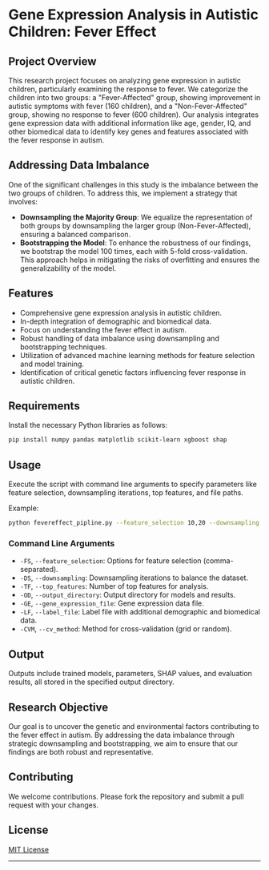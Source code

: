 # Gene Expression Analysis in Autistic Children: Fever Effect

## Project Overview
This research project focuses on analyzing gene expression in autistic children, particularly examining the response to fever. We categorize the children into two groups: a "Fever-Affected" group, showing improvement in autistic symptoms with fever (160 children), and a "Non-Fever-Affected" group, showing no response to fever (600 children). Our analysis integrates gene expression data with additional information like age, gender, IQ, and other biomedical data to identify key genes and features associated with the fever response in autism.

## Addressing Data Imbalance
One of the significant challenges in this study is the imbalance between the two groups of children. To address this, we implement a strategy that involves:

- **Downsampling the Majority Group**: We equalize the representation of both groups by downsampling the larger group (Non-Fever-Affected), ensuring a balanced comparison.
- **Bootstrapping the Model**: To enhance the robustness of our findings, we bootstrap the model 100 times, each with 5-fold cross-validation. This approach helps in mitigating the risks of overfitting and ensures the generalizability of the model.

## Features
- Comprehensive gene expression analysis in autistic children.
- In-depth integration of demographic and biomedical data.
- Focus on understanding the fever effect in autism.
- Robust handling of data imbalance using downsampling and bootstrapping techniques.
- Utilization of advanced machine learning methods for feature selection and model training.
- Identification of critical genetic factors influencing fever response in autistic children.

## Requirements
Install the necessary Python libraries as follows:
```bash
pip install numpy pandas matplotlib scikit-learn xgboost shap
```

## Usage
Execute the script with command line arguments to specify parameters like feature selection, downsampling iterations, top features, and file paths.

Example:
```bash
python fevereffect_pipline.py --feature_selection 10,20 --downsampling 5 --top_features 10 --output_directory ./output/ --gene_expression_file ./data/gene_expression.txt --label_file ./data/children_data.csv
```

### Command Line Arguments
- `-FS`, `--feature_selection`: Options for feature selection (comma-separated).
- `-DS`, `--downsampling`: Downsampling iterations to balance the dataset. 
- `-TF`, `--top_features`: Number of top features for analysis.
- `-OD`, `--output_directory`: Output directory for models and results. 
- `-GE`, `--gene_expression_file`: Gene expression data file.
- `-LF`, `--label_file`: Label file with additional demographic and biomedical data.
- `-CVM`, `--cv_method`: Method for cross-validation (grid or random).

## Output
Outputs include trained models, parameters, SHAP values, and evaluation results, all stored in the specified output directory.

## Research Objective
Our goal is to uncover the genetic and environmental factors contributing to the fever effect in autism. By addressing the data imbalance through strategic downsampling and bootstrapping, we aim to ensure that our findings are both robust and representative.


## Contributing
We welcome contributions. Please fork the repository and submit a pull request with your changes.

## License
[MIT License](LICENSE)

---
